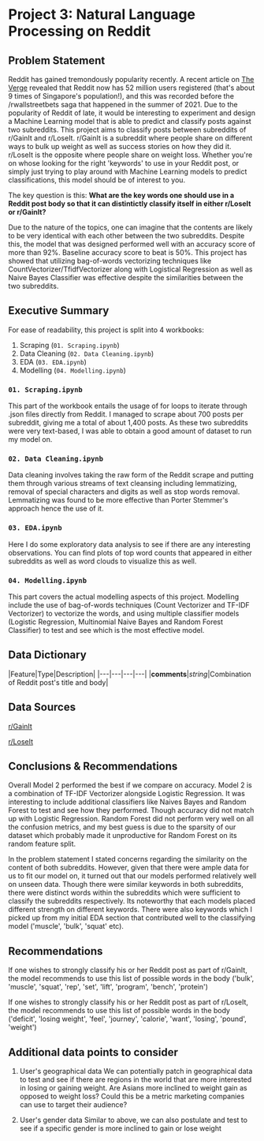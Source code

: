 # Project 3: Natural Language Processing on Reddit


## Problem Statement

Reddit has gained tremondously popularity recently. A recent article on [The Verge](https://www.theverge.com/2020/12/1/21754984/reddit-dau-daily-users-revealed) revealed that Reddit now has 52 million users registered (that's about 9 times of Singapore's population!), and this was recorded before the /rwallstreetbets saga that happened in the summer of 2021. Due to the popularity of Reddit of late, it would be interesting to experiment and design a Machine Learning model that is able to predict and classify posts against two subreddits. This project aims to classify posts between subreddits of r/GainIt and r/LoseIt. r/GainIt is a subreddit where people share on different ways to bulk up weight as well as success stories on how they did it. r/LoseIt is the opposite where people share on weight loss. Whether you're on whose looking for the right 'keywords' to use in your Reddit post, or simply just trying to play around with Machine Learning models to predict classifications, this model should be of interest to you.

The key question is this: **What are the key words one should use in a Reddit post body so that it can distintictly classify itself in either r/LoseIt or r/GainIt?**

Due to the nature of the topics, one can imagine that the contents are likely to be very identical with each other between the two subreddits. Despite this, the model that was designed performed well with an accuracy score of more than 92%. Baseline accuracy score to beat is 50%. This project has showed that utilizing bag-of-words vectorizing techniques like CountVectorizer/TfidfVectorizer along with Logistical Regression as well as Naive Bayes Classifier was effective despite the similarities between the two subreddits.

## Executive Summary

For ease of readability, this project is split into 4 workbooks:

1. Scraping (`01. Scraping.ipynb`)
2. Data Cleaning (`02. Data Cleaning.ipynb`)
3. EDA (`03. EDA.ipynb`)
4. Modelling (`04. Modelling.ipynb`)

### `01. Scraping.ipynb`
This part of the workbook entails the usage of for loops to iterate through .json files directly from Reddit. I managed to scrape about 700 posts per subreddit, giving me a total of about 1,400 posts. As these two subreddits were very text-based, I was able to obtain a good amount of dataset to run my model on.

### `02. Data Cleaning.ipynb`
Data cleaning involves taking the raw form of the Reddit scrape and putting them through various streams of text cleansing including lemmatizing, removal of special characters and digits as well as stop words removal. Lemmatizing was found to be more effective than Porter Stemmer's approach hence the use of it.

### `03. EDA.ipynb`
Here I do some exploratory data analysis to see if there are any interesting observations. You can find plots of top word counts that appeared in either subreddits as well as word clouds to visualize this as well.

### `04. Modelling.ipynb`
This part covers the actual modelling aspects of this project. Modelling include the use of bag-of-words techniques (Count Vectorizer and TF-IDF Vectorizer) to vectorize the words, and using multiple classifier models (Logistic Regression, Multinomial Naive Bayes and Random Forest Classifier) to test and see which is the most effective model.

## Data Dictionary

|Feature|Type|Description|
|---|---|---|---|
|**comments**|*string*|Combination of Reddit post's title and body|

## Data Sources

[r/GainIt](https://www.reddit.com/r/gainit/)

[r/LoseIt](https://www.reddit.com/r/loseit)


## Conclusions & Recommendations

Overall Model 2 performed the best if we compare on accuracy. Model 2 is a combination of TF-IDF Vectorizer alongside Logistic Regression. It was interesting to include additional classifiers like Naives Bayes and Random Forest to test and see how they performed. Though accuracy did not match up with Logistic Regression. Random Forest did not perform very well on all the confusion metrics, and my best guess is due to the sparsity of our dataset which probably made it unproductive for Random Forest on its random feature split.

In the problem statement I stated concerns regarding the similarity on the content of both subreddits. However, given that there were ample data for us to fit our model on, it turned out that our models performed relatively well on unseen data. Though there were similar keywords in both subreddits, there were distinct words within the subreddits which were sufficient to classify the subreddits respectively. Its noteworthy that each models placed different strength on different keywords. There were also keywords which I picked up from my initial EDA section that contributed well to the classifying model ('muscle', 'bulk', 'squat' etc).

## Recommendations

If one wishes to strongly classify his or her Reddit post as part of r/GainIt, the model recommends to use this list of possible words in the body ('bulk', 'muscle', 'squat', 'rep', 'set', 'lift', 'program', 'bench', 'protein')

If one wishes to strongly classify his or her Reddit post as part of r/LoseIt, the model recommends to use this list of possible words in the body ('deficit', 'losing weight', 'feel', 'journey', 'calorie', 'want', 'losing', 'pound', 'weight')

## Additional data points to consider
1. User's geographical data
We can potentially patch in geographical data to test and see if there are regions in the world that are more interested in losing or gaining weight. Are Asians more inclined to weight gain as opposed to weight loss? Could this be a metric marketing companies can use to target their audience?

2. User's gender data
Similar to above, we can also postulate and test to see if a specific gender is more inclined to gain or lose weight